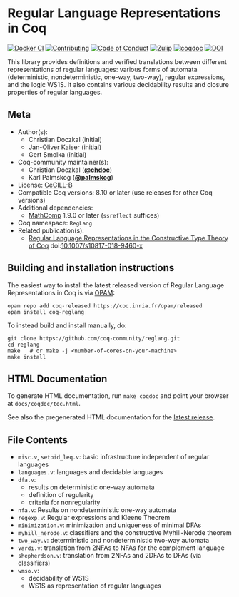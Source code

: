 <!---
This file was generated from `meta.yml`, please do not edit manually.
Follow the instructions on https://github.com/coq-community/templates to regenerate.
--->
# Regular Language Representations in Coq

[![Docker CI][docker-action-shield]][docker-action-link]
[![Contributing][contributing-shield]][contributing-link]
[![Code of Conduct][conduct-shield]][conduct-link]
[![Zulip][zulip-shield]][zulip-link]
[![coqdoc][coqdoc-shield]][coqdoc-link]
[![DOI][doi-shield]][doi-link]

[docker-action-shield]: https://github.com/coq-community/reglang/workflows/Docker%20CI/badge.svg?branch=master
[docker-action-link]: https://github.com/coq-community/reglang/actions?query=workflow:"Docker%20CI"

[contributing-shield]: https://img.shields.io/badge/contributions-welcome-%23f7931e.svg
[contributing-link]: https://github.com/coq-community/manifesto/blob/master/CONTRIBUTING.md

[conduct-shield]: https://img.shields.io/badge/%E2%9D%A4-code%20of%20conduct-%23f15a24.svg
[conduct-link]: https://github.com/coq-community/manifesto/blob/master/CODE_OF_CONDUCT.md

[zulip-shield]: https://img.shields.io/badge/chat-on%20zulip-%23c1272d.svg
[zulip-link]: https://coq.zulipchat.com/#narrow/stream/237663-coq-community-devs.20.26.20users

[coqdoc-shield]: https://img.shields.io/badge/docs-coqdoc-blue.svg
[coqdoc-link]: https://coq-community.org/reglang

[doi-shield]: https://zenodo.org/badge/DOI/10.1007/s10817-018-9460-x.svg
[doi-link]: https://doi.org/10.1007/s10817-018-9460-x

This library provides definitions and verified translations between
different representations of regular languages: various forms of
automata (deterministic, nondeterministic, one-way, two-way),
regular expressions, and the logic WS1S. It also contains various
decidability results and closure properties of regular languages.

## Meta

- Author(s):
  - Christian Doczkal (initial)
  - Jan-Oliver Kaiser (initial)
  - Gert Smolka (initial)
- Coq-community maintainer(s):
  - Christian Doczkal ([**@chdoc**](https://github.com/chdoc))
  - Karl Palmskog ([**@palmskog**](https://github.com/palmskog))
- License: [CeCILL-B](LICENSE)
- Compatible Coq versions: 8.10 or later (use releases for other Coq versions)
- Additional dependencies:
  - [MathComp](https://math-comp.github.io) 1.9.0 or later (`ssreflect` suffices)
- Coq namespace: `RegLang`
- Related publication(s):
  - [Regular Language Representations in the Constructive Type Theory of Coq](https://hal.archives-ouvertes.fr/hal-01832031/document) doi:[10.1007/s10817-018-9460-x](https://doi.org/10.1007/s10817-018-9460-x)

## Building and installation instructions

The easiest way to install the latest released version of Regular Language Representations in Coq
is via [OPAM](https://opam.ocaml.org/doc/Install.html):

```shell
opam repo add coq-released https://coq.inria.fr/opam/released
opam install coq-reglang
```

To instead build and install manually, do:

``` shell
git clone https://github.com/coq-community/reglang.git
cd reglang
make   # or make -j <number-of-cores-on-your-machine> 
make install
```


## HTML Documentation

To generate HTML documentation, run `make coqdoc` and point your browser at `docs/coqdoc/toc.html`.

See also the pregenerated HTML documentation for the [latest release](https://coq-community.org/reglang/docs/latest/coqdoc/toc.html).

## File Contents

* `misc.v`, `setoid_leq.v`: basic infrastructure independent of regular languages
* `languages.v`: languages and decidable languages
* `dfa.v`:
  * results on deterministic one-way automata
  * definition of regularity
  * criteria for nonregularity
* `nfa.v`: Results on nondeterministic one-way automata
* `regexp.v`: Regular expressions and Kleene Theorem
* `minimization.v`: minimization and uniqueness of minimal DFAs
* `myhill_nerode.v`: classifiers and the constructive Myhill-Nerode theorem
* `two_way.v`: deterministic and nondeterministic two-way automata
* `vardi.v`: translation from 2NFAs to NFAs for the complement language
* `shepherdson.v`: translation from 2NFAs and 2DFAs to DFAs (via classifiers)
* `wmso.v`:
  * decidability of WS1S
  * WS1S as representation of regular languages
